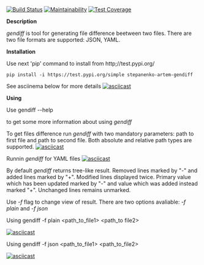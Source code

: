 [![Build Status](https://travis-ci.org/StepanenkoArtem/python-project-lvl2.svg?branch=master)](https://travis-ci.org/StepanenkoArtem/python-project-lvl2)
[![Maintainability](https://api.codeclimate.com/v1/badges/d4f393a9ed1e0c24fc2d/maintainability)](https://codeclimate.com/github/StepanenkoArtem/python-project-lvl2/maintainability)
[![Test Coverage](https://api.codeclimate.com/v1/badges/d4f393a9ed1e0c24fc2d/test_coverage)](https://codeclimate.com/github/StepanenkoArtem/python-project-lvl2/test_coverage)

**Description**

_gendiff_ is tool for generating file difference beetween two files. There are two file formats are supported: JSON, YAML. 

**Installation**

Use next 'pip' command to install from http;//test.pypi.org/

	pip install -i https://test.pypi.org/simple stepanenko-artem-gendiff

See asciinema below for more details
[![asciicast](https://asciinema.org/a/ojlj6fa3E09q2qkzDxB9Qhf8R.svg)](https://asciinema.org/a/ojlj6fa3E09q2qkzDxB9Qhf8R)
	

**Using**

Use 
	gendiff --help 

to get some more information about using _gendiff_


To get files difference run _gendiff_ with two mandatory parameters: path to first file and path to second file. Both absolute and relative path types are supported.
[![asciicast](https://asciinema.org/a/jVv1JuFoYNqWtgeDhnbWENupK.svg)](https://asciinema.org/a/jVv1JuFoYNqWtgeDhnbWENupK)

Runnin _gendiff_ for YAML files
[![asciicast](https://asciinema.org/a/ssJFLAQyrFeOW8bYWrdtyLTXH.svg)](https://asciinema.org/a/ssJFLAQyrFeOW8bYWrdtyLTXH)

By default _gendiff_ returns tree-like result. Removed lines marked by "-" and added lines marked by "+".
Modified lines displayed twice. Primary value which has been updated marked by "-"  and value which was added instead marked "+". 
Unchanged lines remains unmarked.

Use _-f_ flag to change view of result. There are two options avaliable: _-f plain_ and _-f json_

Using
	gendiff -f plain <path_to_file1> <path_to file2>

[![asciicast](https://asciinema.org/a/9HvipbeoDW9lDgOWaElg61WXx.svg)](https://asciinema.org/a/9HvipbeoDW9lDgOWaElg61WXx)

Using
	gendiff -f json <path_to_file1> <path_to_file2>

[![asciicast](https://asciinema.org/a/9JBW4CGlKxx4F4euQoNixORb6.svg)](https://asciinema.org/a/9JBW4CGlKxx4F4euQoNixORb6)


